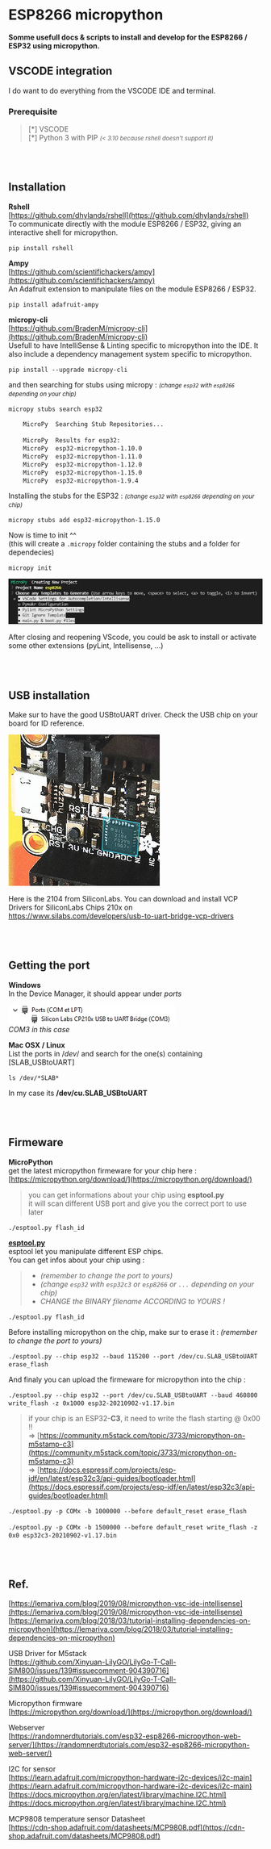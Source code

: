 # ESP8266 micropython

**Somme usefull docs & scripts to install and develop for the ESP8266 / ESP32 using micropython.**

## VSCODE integration

I do want to do everything from the VSCODE IDE and terminal.

### Prerequisite

> [\*] VSCODE <br>
> [\*] Python 3 with PIP <small>_(< 3.10 because rshell doesn't support it)_</small>

<br><br>
## Installation

**Rshell**<br>
[https://github.com/dhylands/rshell](https://github.com/dhylands/rshell)<br>
To communicate directly with the module ESP8266 / ESP32, giving an interactive shell for micropython.

```
pip install rshell
```

**Ampy**<br>
[https://github.com/scientifichackers/ampy](https://github.com/scientifichackers/ampy)<br>
An Adafruit extension to manipulate files on the module ESP8266 / ESP32.

```
pip install adafruit-ampy
```

**micropy-cli**<br>
[https://github.com/BradenM/micropy-cli](https://github.com/BradenM/micropy-cli)<br>
Usefull to have IntelliSense & Linting specific to micropython into the IDE. It also include a dependency management system specific to micropython.

```
pip install --upgrade micropy-cli
```

and then searching for stubs using micropy : <small>_(change `esp32` with `esp8266` depending on your chip)_</small>

```
micropy stubs search esp32
```
```
    MicroPy  Searching Stub Repositories...

    MicroPy  Results for esp32:
    MicroPy  esp32-micropython-1.10.0
    MicroPy  esp32-micropython-1.11.0
    MicroPy  esp32-micropython-1.12.0
    MicroPy  esp32-micropython-1.15.0
    MicroPy  esp32-micropython-1.9.4
```

Installing the stubs for the ESP32 : <small>_(change `esp32` with `esp8266` depending on your chip)_</small>

```
micropy stubs add esp32-micropython-1.15.0
```

Now is time to init ^^<br>
(this will create a `.micropy` folder containing the stubs and a folder for dependecies)

```
micropy init
```
<img src="_docs\imgs\micropy-init.jpg">

After closing and reopening VScode, you could be ask to install or activate some other extensions (pyLint, Intellisense, ...)

<br><br>
## USB installation

Make sur to have the good USBtoUART driver. Check the USB chip on your board for ID reference.

<img src="_docs\imgs\usb_chip_silicon-labs.jpg">

Here is the 2104 from SiliconLabs. You can download and install VCP Drivers for SiliconLabs Chips 210x on https://www.silabs.com/developers/usb-to-uart-bridge-vcp-drivers

<br><br>
## Getting the port

**Windows** <br>
In the Device Manager, it should appear under _ports_

<img src="_docs\imgs\peripherals-ports.jpg"><br>
_COM3 in this case_

**Mac OSX / Linux**<br>
List the ports in /_dev_/ and search for the one(s) containing [SLAB_USBtoUART]

```
ls /dev/*SLAB*
```

In my case its **/dev/cu.SLAB_USBtoUART**

<br><br>
## Firmeware

**MicroPython**<br>
get the latest micropython firmeware for your chip here :<br>
[https://micropython.org/download/](https://micropython.org/download/)

> you can get informations about your chip using **esptool.py**<br>
> it will scan different USB port and give you the correct port to use later
```
./esptool.py flash_id
```

**[esptool.py](https://github.com/espressif/esptool)**<br>
esptool let you manipulate different ESP chips.<br>
You can get infos about your chip using :

> - _(remember to change the port to yours)_<br>
> - _(change `esp32` with `esp32c3` or `esp8266` or `...` depending on your chip)_
> - _CHANGE the BINARY filename ACCORDING to YOURS !_

```
./esptool.py flash_id
```

Before installing micropython on the chip, make sur to erase it : _(remember to change the port to yours)_

```
./esptool.py --chip esp32 --baud 115200 --port /dev/cu.SLAB_USBtoUART erase_flash
```
And finaly you can upload the firmeware for micropython into the chip :

```
./esptool.py --chip esp32 --port /dev/cu.SLAB_USBtoUART --baud 460800 write_flash -z 0x1000 esp32-20210902-v1.17.bin
```
> if your chip is an ESP32-**C3**, it need to write the flash starting @ 0x00 !! <br>
> => [https://community.m5stack.com/topic/3733/micropython-on-m5stamp-c3](https://community.m5stack.com/topic/3733/micropython-on-m5stamp-c3) <br>
> => [https://docs.espressif.com/projects/esp-idf/en/latest/esp32c3/api-guides/bootloader.html](https://docs.espressif.com/projects/esp-idf/en/latest/esp32c3/api-guides/bootloader.html)

```
./esptool.py -p COMx -b 1000000 --before default_reset erase_flash

./esptool.py -p COMx -b 1500000 --before default_reset write_flash -z 0x0 esp32c3-20210902-v1.17.bin
```

<br><br>
## Ref.

[https://lemariva.com/blog/2019/08/micropython-vsc-ide-intellisense](https://lemariva.com/blog/2019/08/micropython-vsc-ide-intellisense)<br>
[https://lemariva.com/blog/2018/03/tutorial-installing-dependencies-on-micropython](https://lemariva.com/blog/2018/03/tutorial-installing-dependencies-on-micropython)

USB Driver for M5stack<br>
[https://github.com/Xinyuan-LilyGO/LilyGo-T-Call-SIM800/issues/139#issuecomment-904390716](https://github.com/Xinyuan-LilyGO/LilyGo-T-Call-SIM800/issues/139#issuecomment-904390716)

Micropython firmware<br>
[https://micropython.org/download/](https://micropython.org/download/)

Webserver<br>
[https://randomnerdtutorials.com/esp32-esp8266-micropython-web-server/](https://randomnerdtutorials.com/esp32-esp8266-micropython-web-server/)

I2C for sensor<br>
[https://learn.adafruit.com/micropython-hardware-i2c-devices/i2c-main](https://learn.adafruit.com/micropython-hardware-i2c-devices/i2c-main)<br>
[https://docs.micropython.org/en/latest/library/machine.I2C.html](https://docs.micropython.org/en/latest/library/machine.I2C.html)

MCP9808 temperature sensor Datasheet<br>
[https://cdn-shop.adafruit.com/datasheets/MCP9808.pdf](https://cdn-shop.adafruit.com/datasheets/MCP9808.pdf)